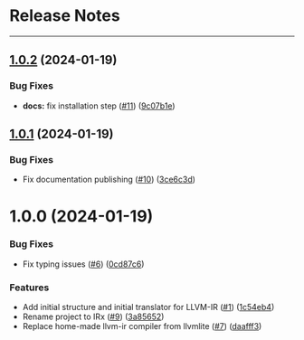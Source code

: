 # Release Notes
---

## [1.0.2](https://github.com/arxlang/irx/compare/1.0.1...1.0.2) (2024-01-19)


### Bug Fixes

* **docs:** fix installation step ([#11](https://github.com/arxlang/irx/issues/11)) ([9c07b1e](https://github.com/arxlang/irx/commit/9c07b1e98be3f3495dc442dbef1762244bfe523c))

## [1.0.1](https://github.com/arxlang/irx/compare/1.0.0...1.0.1) (2024-01-19)


### Bug Fixes

* Fix documentation publishing ([#10](https://github.com/arxlang/irx/issues/10)) ([3ce6c3d](https://github.com/arxlang/irx/commit/3ce6c3d2a188764a944cc1d8af955028ec3b61f4))

# 1.0.0 (2024-01-19)


### Bug Fixes

* Fix typing issues ([#6](https://github.com/arxlang/irx/issues/6)) ([0cd87c6](https://github.com/arxlang/irx/commit/0cd87c62c18966b584e966f523e7c9ddf34d0b7c))


### Features

* Add initial structure and initial translator for LLVM-IR ([#1](https://github.com/arxlang/irx/issues/1)) ([1c54eb4](https://github.com/arxlang/irx/commit/1c54eb474e9a53c97f7540435126972117e3d7a9))
* Rename project to IRx ([#9](https://github.com/arxlang/irx/issues/9)) ([3a85652](https://github.com/arxlang/irx/commit/3a85652650f723e787243be0e629cd7e21830a7f))
* Replace home-made llvm-ir compiler from llvmlite ([#7](https://github.com/arxlang/irx/issues/7)) ([daafff3](https://github.com/arxlang/irx/commit/daafff34201af60f3f08167a936f8edfa331d38a))
